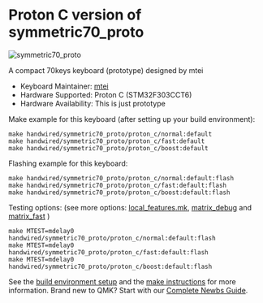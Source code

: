 # Proton C version of symmetric70_proto

![symmetric70_proto](https://i.imgur.com/SCtlXOS.jpg)

A compact 70keys keyboard (prototype) designed by mtei

* Keyboard Maintainer: [mtei](https://github.com/mtei)
* Hardware Supported: Proton C (STM32F303CCT6)
* Hardware Availability: This is just prototype

Make example for this keyboard (after setting up your build environment):

    make handwired/symmetric70_proto/proton_c/normal:default
    make handwired/symmetric70_proto/proton_c/fast:default
    make handwired/symmetric70_proto/proton_c/boost:default

Flashing example for this keyboard:

    make handwired/symmetric70_proto/proton_c/normal:default:flash
    make handwired/symmetric70_proto/proton_c/fast:default:flash
    make handwired/symmetric70_proto/proton_c/boost:default:flash

Testing options: (see more options: [local_features.mk](../local_features.mk), [matrix_debug](../matrix_debug/readme.md) and [matrix_fast](../matrix_fast/readme.md) )

    make MTEST=mdelay0 handwired/symmetric70_proto/proton_c/normal:default:flash
    make MTEST=mdelay0 handwired/symmetric70_proto/proton_c/fast:default:flash
    make MTEST=mdelay0 handwired/symmetric70_proto/proton_c/boost:default:flash

See the [build environment setup](https://docs.qmk.fm/#/getting_started_build_tools) and the [make instructions](https://docs.qmk.fm/#/getting_started_make_guide) for more information. Brand new to QMK? Start with our [Complete Newbs Guide](https://docs.qmk.fm/#/newbs).
